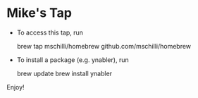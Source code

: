 Mike's Tap
==========

* To access this tap, run

    brew tap mschilli/homebrew github.com/mschilli/homebrew

* To install a package (e.g. ynabler), run

    brew update
    brew install ynabler

Enjoy!

